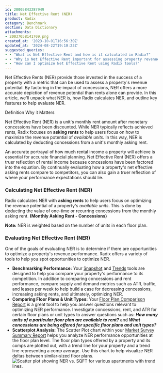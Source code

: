 ```yaml
---
id: 20005843287949
title: Net Effective Rent (NER)
product: Radix
category: Benchmark
section: Data Dictionary
attachments:
- 20037058141709.png
created_at: '2023-10-01T16:56:30Z'
updated_at: '2024-08-22T19:10:23Z'
suggested_queries:
- - "What is Net Effective Rent and how is it calculated in Radix?"
- - "Why is Net Effective Rent important for assessing property revenue?"
- - "How can I optimize Net Effective Rent using Radix tools?"
---
```

Net Effective Rents (NER) provide those invested in the success of a property with a metric that can be used to assess a property's revenue potential. By factoring in the impact of concessions, NER offers a more accurate depiction of revenue potential than rents alone can provide. In this article, we'll unpack what NER is, how Radix calculates NER, and outline key features to help evaluate NER.

Definition Why it Matters

Net Effective Rent (NER) is a unit's monthly rent amount after monetary concessions have been discounted. While NER typically reflects achieved rents, Radix focuses on **asking rents** to help users focus on how to maximize the revenue potential of *available units*. In this way, NER is calculated by deducting concessions from a unit's monthly asking rent.

An accurate portrayal of how much rental income a property will achieve is essential for accurate financial planning. Net Effective Rent (NER) offers a truer reflection of rental income because concessions have been factored into the equation. By continually evaluating how a property's net effective asking rents compare to competitors, you can also gain a truer reflection of where your performance expectations should lie.

### Calculating Net Effective Rent (NER)

Radix calculates NER with **asking rents** to help users focus on optimizing the revenue potential of a property's *available units*. This is done by deducting the value of one-time or recurring concessions from the monthly asking rent. **(Monthly Asking Rent - Concessions)**

**Note:** NER is weighted based on the number of units in each floor plan.

### Evaluating Net Effective Rent (NER)

One of the goals of evaluating NER is to determine if there are opportunities to optimize a property's revenue performance. Radix offers a variety of tools to help you spot opportunities to optimize NER.

* **Benchmarking Performance:** Your [Snapshot](https://help.radix.com/hc/en-us/articles/9060091043981) and [Trends](https://help.radix.com/hc/en-us/articles/9060097289101) tools are designed to help you compare your property's performance to its competition. In addition to comparing concessions and rent performance, compare supply and demand metrics such as ATR, traffic, and leases per week to help build a case for decreasing concessions, increasing asking rents, and ultimately, optimizing NER.
* **Comparing Floor Plans & Unit Types:** Your [Floor Plan Comparison Report](https://help.radix.com/hc/en-us/articles/15100961400845) is a great tool to help you answer questions relevant to optimizing NER performance. Investigate concessions, rent, and ATR for certain floor plans or unit types to answer questions such as: ***How many units of a particular floor plan are available to rent?*** and ***What concessions are being offered for specific floor plans and unit types?***
* **Scatterplot Analysis:** The Scatter Plot chart within your [Market Survey Summary Report](https://help.radix.com/hc/en-us/articles/15109001351053) helps you analyze NER performance opportunities at the floor plan level. The floor plan types offered by a property and its comps are plotted out, with a trend line for your property and a trend line representing a comp average. Use this chart to help visualize NER deltas between similar-sized floor plans.![Scatter plot showing NER vs. SQFT for various apartments with trend lines.](attachments/20037058141709.png)